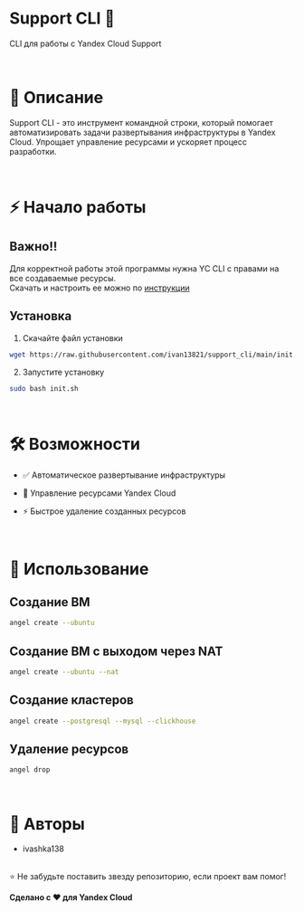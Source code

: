 # Support CLI 🚀
CLI для работы с Yandex Cloud Support

<br>

# 📖 Описание
Support CLI - это инструмент командной строки, который помогает автоматизировать задачи развертывания инфраструктуры в Yandex Cloud. Упрощает управление ресурсами и ускоряет процесс разработки.

<br>

# ⚡ Начало работы
## Bажно‼️
Для корректной работы этой программы нужна YC CLI с правами на все создаваемые ресурсы.  
Скачать и настроить ее можно по <a href="https://yandex.cloud/ru/docs/cli/quickstart#install">инструкции</a>

## Установка
1. Скачайте файл установки

```bash
wget https://raw.githubusercontent.com/ivan13821/support_cli/main/init.sh
```
2. Запустите установку

```bash
sudo bash init.sh
```

<br>

# 🛠 Возможности
- ✅ Автоматическое развертывание инфраструктуры

- 🔧 Управление ресурсами Yandex Cloud

- ⚡ Быстрое удаление созданных ресурсов

<br>

# 🚀 Использование
## Создание ВМ
```bash
angel create --ubuntu 
```

## Создание ВМ с выходом через NAT
```bash
angel create --ubuntu --nat
```

## Создание кластеров 
```bash
angel create --postgresql --mysql --clickhouse
```

## Удаление ресурсов
```bash
angel drop
```
<br>

# 👥 Авторы
 - ivashka138
<br>
⭐ Не забудьте поставить звезду репозиторию, если проект вам помог!<br>

**Сделано с ❤️ для Yandex Cloud**